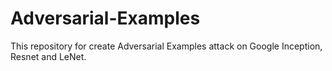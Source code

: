 # Adversarial-Examples
This repository for create Adversarial Examples attack on Google Inception, Resnet and LeNet.
